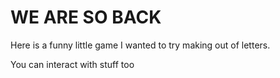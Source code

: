 # WE ARE SO BACK

Here is a funny little game I wanted to try making out of letters.

You can interact with stuff too
